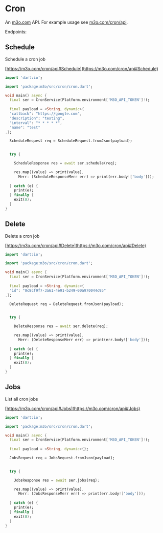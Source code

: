 # Cron

An [m3o.com](https://m3o.com) API. For example usage see [m3o.com/cron/api](https://m3o.com/cron/api).

Endpoints:

## Schedule

Schedule a cron job


[https://m3o.com/cron/api#Schedule](https://m3o.com/cron/api#Schedule)

```dart
import 'dart:io';

import 'package:m3o/src/cron/cron.dart';

void main() async {
  final ser = CronService(Platform.environment['M3O_API_TOKEN']!);
 
  final payload = <String, dynamic>{
  "callback": "https://google.com",
  "description": "testing",
  "interval": "* * * * *",
  "name": "test"
,};

  ScheduleRequest req = ScheduleRequest.fromJson(payload);

  
  try {

	ScheduleResponse res = await ser.schedule(req);

    res.map((value) => print(value),
	  Merr: (ScheduleResponseMerr err) => print(err.body!['body']));	
  
  } catch (e) {
    print(e);
  } finally {
    exit(0);
  }
}
```
## Delete

Delete a cron job


[https://m3o.com/cron/api#Delete](https://m3o.com/cron/api#Delete)

```dart
import 'dart:io';

import 'package:m3o/src/cron/cron.dart';

void main() async {
  final ser = CronService(Platform.environment['M3O_API_TOKEN']!);
 
  final payload = <String, dynamic>{
  "id": "0c8cf9f7-3a61-4e91-b249-00a970044c95"
,};

  DeleteRequest req = DeleteRequest.fromJson(payload);

  
  try {

	DeleteResponse res = await ser.delete(req);

    res.map((value) => print(value),
	  Merr: (DeleteResponseMerr err) => print(err.body!['body']));	
  
  } catch (e) {
    print(e);
  } finally {
    exit(0);
  }
}
```
## Jobs

List all cron jobs


[https://m3o.com/cron/api#Jobs](https://m3o.com/cron/api#Jobs)

```dart
import 'dart:io';

import 'package:m3o/src/cron/cron.dart';

void main() async {
  final ser = CronService(Platform.environment['M3O_API_TOKEN']!);
 
  final payload = <String, dynamic>{};

  JobsRequest req = JobsRequest.fromJson(payload);

  
  try {

	JobsResponse res = await ser.jobs(req);

    res.map((value) => print(value),
	  Merr: (JobsResponseMerr err) => print(err.body!['body']));	
  
  } catch (e) {
    print(e);
  } finally {
    exit(0);
  }
}
```
